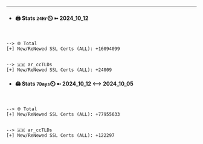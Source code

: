 

---
- #### 🖨️ **Stats** `24Hr`⏲️ ➼ 2024_10_12
```console


--> 🌐 Total
[+] New/ReNewed SSL Certs (ALL): +16094099


--> 🇦🇷 ar_ccTLDs
[+] New/ReNewed SSL Certs (ALL): +24009

```

- #### 🖨️ **Stats** `7Days`⏲️ ➼ 2024_10_12 <--> 2024_10_05
```console


--> 🌐 Total
[+] New/ReNewed SSL Certs (ALL): +77955633


--> 🇦🇷 ar_ccTLDs
[+] New/ReNewed SSL Certs (ALL): +122297

```

